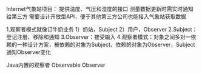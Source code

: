 Internet气象站项目：
    提供温度、气压和湿度的接口
    测量数据更新时需实时通知给第三方
    需要设计开放型API，便于其他第三方公司也能接入气象站获取数据

1.观察者模式就像订牛奶业务
    1）奶站，Subject
    2）用户，Observer
2.Subject：登记注册、移除和通知
3.Observer：接受输入
4.观察者模式：对象之间多对一依赖的一种设计方案，被依赖的对象为Subject，依赖的对象为Observer，Subject通知Observer变化

Java内置的观察者
    Observable
    Observer